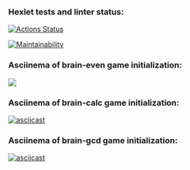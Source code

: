 ### Hexlet tests and linter status:
[![Actions Status](https://github.com/exlawyer/frontend-project-44/workflows/hexlet-check/badge.svg)](https://github.com/exlawyer/frontend-project-44/actions)

[![Maintainability](https://api.codeclimate.com/v1/badges/607b04b032d45f156257/maintainability)](https://codeclimate.com/github/exlawyer/frontend-project-44/maintainability)

### Asciinema of brain-even game initialization:
<a href="https://asciinema.org/a/MaucyK9FBuf1iBnu2LVAJ52bS" target="_blank"><img src="https://asciinema.org/a/MaucyK9FBuf1iBnu2LVAJ52bS.svg" /></a>

### Asciinema of brain-calc game initialization:
[![asciicast](https://asciinema.org/a/KBfgyBvwTjCiLVz1MEDcWDlbT.svg)](https://asciinema.org/a/KBfgyBvwTjCiLVz1MEDcWDlbT)

### Asciinema of brain-gcd game initialization:
[![asciicast](https://asciinema.org/a/3c7sjX6pMuctBxHahwSbXlu8Z.svg)](https://asciinema.org/a/3c7sjX6pMuctBxHahwSbXlu8Z)